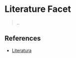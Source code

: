 # Literature Facet

> ..

## References

- [Literatura](https://righteous-guardian-68f.notion.site/Literatura-258d610507c742ceaf2b544b2e99b4c1?source=copy_link)
